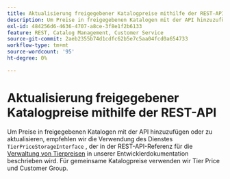 ```yaml
---
title: Aktualisierung freigegebener Katalogpreise mithilfe der REST-API
description: Um Preise in freigegebenen Katalogen mit der API hinzuzufügen oder zu aktualisieren, empfehlen wir die Verwendung des Diensts "TierPriceStorageInterface", der in der REST-API-Referenz [Verwalten von Tierpreisen](https://developer.adobe.com/commerce/webapi/rest/modules/catalog/catalog-pricing/#manage-tier-prices) in unserer Entwicklerdokumentation beschrieben wird. Für gemeinsame Katalogpreise verwenden wir Tier Price und Customer Group.
exl-id: 484256d6-4636-4707-a8ce-3f8e1f2b6133
feature: REST, Catalog Management, Customer Service
source-git-commit: 2aeb2355b74d1cdfc62b5e7c5aa04fcd0a654733
workflow-type: tm+mt
source-wordcount: '95'
ht-degree: 0%

---
```


# Aktualisierung freigegebener Katalogpreise mithilfe der REST-API

Um Preise in freigegebenen Katalogen mit der API hinzuzufügen oder zu aktualisieren, empfehlen wir die Verwendung des Dienstes `TierPriceStorageInterface` , der in der REST-API-Referenz für die [Verwaltung von Tierpreisen](https://developer.adobe.com/commerce/webapi/rest/modules/catalog/catalog-pricing/#manage-tier-prices) in unserer Entwicklerdokumentation beschrieben wird. Für gemeinsame Katalogpreise verwenden wir Tier Price und Customer Group.
